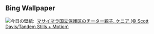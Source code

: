 ## Bing Wallpaper
![](https://www.bing.com/th?id=OHR.CheetahDay_JA-JP9363476313_UHD.jpg&w=1000)今日の壁紙: &nbsp;[マサイマラ国立保護区のチーター親子, ケニア (© Scott Davis/Tandem Stills + Motion)](https://www.bing.com/th?id=OHR.CheetahDay_JA-JP9363476313_UHD.jpg)
<br><br/>
